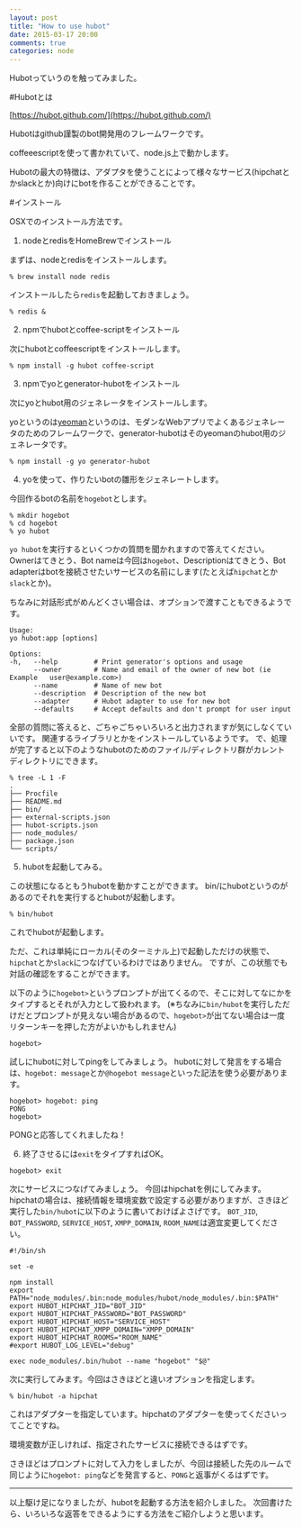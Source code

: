 ```yaml
---
layout: post
title: "How to use hubot"
date: 2015-03-17 20:00
comments: true
categories: node
---
```

Hubotっていうのを触ってみました。

#Hubotとは

[https://hubot.github.com/](https://hubot.github.com/)

Hubotはgithub謹製のbot開発用のフレームワークです。

coffeeescriptを使って書かれていて、node.js上で動かします。

Hubotの最大の特徴は、アダプタを使うことによって様々なサービス(hipchatとかslackとか)向けにbotを作ることができることです。

#インストール

OSXでのインストール方法です。

1. nodeとredisをHomeBrewでインストール

  まずは、nodeとredisをインストールします。

  ```
% brew install node redis
```

  インストールしたら`redis`を起動しておきましょう。

  ```
% redis &
```

2. npmでhubotとcoffee-scriptをインストール

  次にhubotとcoffeescriptをインストールします。

  ```
% npm install -g hubot coffee-script
```

3. npmでyoとgenerator-hubotをインストール

  次にyoとhubot用のジェネレータをインストールします。

  yoというのは[yeoman](http://yeoman.io/)というのは、モダンなWebアプリでよくあるジェネレータのためのフレームワークで、generator-hubotはそのyeomanのhubot用のジェネレータです。

  ```
% npm install -g yo generator-hubot
```

4. yoを使って、作りたいbotの雛形をジェネレートします。

  今回作るbotの名前を`hogebot`とします。
  ```
% mkdir hogebot
% cd hogebot
% yo hubot
```

  `yo hubot`を実行するといくつかの質問を聞かれますので答えてください。
  Ownerはてきとう、Bot nameは今回は`hogebot`、Descriptionはてきとう、Bot adapterはbotを接続させたいサービスの名前にします(たとえば`hipchat`とか`slack`とか)。

  ちなみに対話形式がめんどくさい場合は、オプションで渡すこともできるようです。

  ```
Usage:
  yo hubot:app [options]

Options:
  -h,   --help         # Print generator's options and usage
        --owner        # Name and email of the owner of new bot (ie Example   user@example.com>)
        --name         # Name of new bot
        --description  # Description of the new bot
        --adapter      # Hubot adapter to use for new bot
        --defaults     # Accept defaults and don't prompt for user input
```

  全部の質問に答えると、ごちゃごちゃいろいろと出力されますが気にしなくていいです。
  関連するライブラリとかをインストールしているようです。
  で、処理が完了すると以下のようなhubotのためのファイル/ディレクトリ群がカレントディレクトリにできます。

  ```
% tree -L 1 -F
.
├── Procfile
├── README.md
├── bin/
├── external-scripts.json
├── hubot-scripts.json
├── node_modules/
├── package.json
└── scripts/
```

5. hubotを起動してみる。

  この状態になるともうhubotを動かすことができます。
  bin/にhubotというのがあるのでそれを実行するとhubotが起動します。

  ```
% bin/hubot
```

  これでhubotが起動します。

  ただ、これは単純にローカル(そのターミナル上)で起動しただけの状態で、`hipchat`とか`slack`につなげているわけではありません。
  ですが、この状態でも対話の確認をすることができます。

  以下のように`hogebot>`というプロンプトが出てくるので、そこに対してなにかをタイプするとそれが入力として扱われます。
  (※ちなみに`bin/hubot`を実行しただけだとプロンプトが見えない場合があるので、`hogebot>`が出てない場合は一度リターンキーを押した方がよいかもしれません)

  ```
hogebot>
```

  試しにhubotに対してpingをしてみましょう。
  hubotに対して発言をする場合は、`hogebot: message`とか`@hogebot message`といった記法を使う必要があります。

  ```
hogebot> hogebot: ping
PONG
hogebot>
```

  PONGと応答してくれましたね！

6. 終了させるには`exit`をタイプすればOK。

  ```
hogebot> exit
```

  次にサービスにつなげてみましょう。
  今回はhipchatを例にしてみます。
  hipchatの場合は、接続情報を環境変数で設定する必要がありますが、さきほど実行した`bin/hubot`に以下のように書いておけばよさげです。
  `BOT_JID`, `BOT_PASSWORD`, `SERVICE_HOST`, `XMPP_DOMAIN`, `ROOM_NAME`は適宜変更してください。

  ```
#!/bin/sh

set -e

npm install
export PATH="node_modules/.bin:node_modules/hubot/node_modules/.bin:$PATH"
export HUBOT_HIPCHAT_JID="BOT_JID"
export HUBOT_HIPCHAT_PASSWORD="BOT_PASSWORD"
export HUBOT_HIPCHAT_HOST="SERVICE_HOST"
export HUBOT_HIPCHAT_XMPP_DOMAIN="XMPP_DOMAIN"
export HUBOT_HIPCHAT_ROOMS="ROOM_NAME"
#export HUBOT_LOG_LEVEL="debug"

exec node_modules/.bin/hubot --name "hogebot" "$@"
```

  次に実行してみます。今回はさきほどと違いオプションを指定します。

  ```
% bin/hubot -a hipchat
```

  これはアダプターを指定しています。hipchatのアダプターを使ってくださいってことですね。

  環境変数が正しければ、指定されたサービスに接続できるはずです。

  さきほどはプロンプトに対して入力をしましたが、今回は接続した先のルームで同じように`hogebot: ping`などを発言すると、`PONG`と返事がくるはずです。

---

以上駆け足になりましたが、hubotを起動する方法を紹介しました。
次回書けたら、いろいろな返答をできるようにする方法をご紹介しようと思います。

